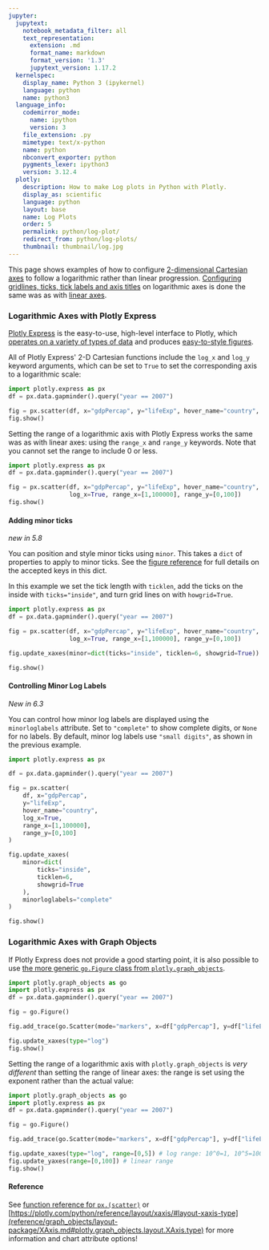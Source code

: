 ```yaml
---
jupyter:
  jupytext:
    notebook_metadata_filter: all
    text_representation:
      extension: .md
      format_name: markdown
      format_version: '1.3'
      jupytext_version: 1.17.2
  kernelspec:
    display_name: Python 3 (ipykernel)
    language: python
    name: python3
  language_info:
    codemirror_mode:
      name: ipython
      version: 3
    file_extension: .py
    mimetype: text/x-python
    name: python
    nbconvert_exporter: python
    pygments_lexer: ipython3
    version: 3.12.4
  plotly:
    description: How to make Log plots in Python with Plotly.
    display_as: scientific
    language: python
    layout: base
    name: Log Plots
    order: 5
    permalink: python/log-plot/
    redirect_from: python/log-plots/
    thumbnail: thumbnail/log.jpg
---
```


This page shows examples of how to configure [2-dimensional Cartesian axes](figure-structure.md#2d-cartesian-trace-types-and-subplots) to follow a logarithmic rather than linear progression. [Configuring gridlines, ticks, tick labels and axis titles](axes.md) on logarithmic axes is done the same was as with [linear axes](axes.md).

### Logarithmic Axes with Plotly Express

[Plotly Express](plotly-express.md) is the easy-to-use, high-level interface to Plotly, which [operates on a variety of types of data](px-arguments.md) and produces [easy-to-style figures](styling-plotly-express.md).

All of Plotly Express' 2-D Cartesian functions include the `log_x` and `log_y` keyword arguments, which can be set to `True` to set the corresponding axis to a logarithmic scale:

```python
import plotly.express as px
df = px.data.gapminder().query("year == 2007")

fig = px.scatter(df, x="gdpPercap", y="lifeExp", hover_name="country", log_x=True)
fig.show()
```

Setting the range of a logarithmic axis with Plotly Express works the same was as with linear axes: using the `range_x` and `range_y` keywords. Note that you cannot set the range to include 0 or less.

```python
import plotly.express as px
df = px.data.gapminder().query("year == 2007")

fig = px.scatter(df, x="gdpPercap", y="lifeExp", hover_name="country",
                 log_x=True, range_x=[1,100000], range_y=[0,100])
fig.show()
```

#### Adding minor ticks

_new in 5.8_

You can position and style minor ticks using `minor`. This takes a `dict` of properties to apply to minor ticks. See the [figure reference](reference/graph_objects/layout-package/XAxis.md#plotly.graph_objects.layout.XAxis.minor) for full details on the accepted keys in this dict.

In this example we set the tick length with `ticklen`, add the ticks on the inside with `ticks="inside"`, and turn grid lines on with `howgrid=True`.

```python
import plotly.express as px
df = px.data.gapminder().query("year == 2007")

fig = px.scatter(df, x="gdpPercap", y="lifeExp", hover_name="country",
                 log_x=True, range_x=[1,100000], range_y=[0,100])

fig.update_xaxes(minor=dict(ticks="inside", ticklen=6, showgrid=True))

fig.show()
```

#### Controlling Minor Log Labels

*New in 6.3*

You can control how minor log labels are displayed using the `minorloglabels` attribute. Set to `"complete"` to show complete digits, or `None` for no labels. By default, minor log labels use `"small digits"`, as shown in the previous example.

```python
import plotly.express as px

df = px.data.gapminder().query("year == 2007")

fig = px.scatter(
    df, x="gdpPercap",
    y="lifeExp",
    hover_name="country",
    log_x=True,
    range_x=[1,100000],
    range_y=[0,100]
)

fig.update_xaxes(
    minor=dict(
        ticks="inside",
        ticklen=6,
        showgrid=True
    ),
    minorloglabels="complete"
)

fig.show()
```

### Logarithmic Axes with Graph Objects

If Plotly Express does not provide a good starting point, it is also possible to use [the more generic `go.Figure` class from `plotly.graph_objects`](graph-objects.md).

```python
import plotly.graph_objects as go
import plotly.express as px
df = px.data.gapminder().query("year == 2007")

fig = go.Figure()

fig.add_trace(go.Scatter(mode="markers", x=df["gdpPercap"], y=df["lifeExp"] ))

fig.update_xaxes(type="log")
fig.show()
```

Setting the range of a logarithmic axis with `plotly.graph_objects` is *very different* than setting the range of linear axes: the range is set using the exponent rather than the actual value:


```python
import plotly.graph_objects as go
import plotly.express as px
df = px.data.gapminder().query("year == 2007")

fig = go.Figure()

fig.add_trace(go.Scatter(mode="markers", x=df["gdpPercap"], y=df["lifeExp"] ))

fig.update_xaxes(type="log", range=[0,5]) # log range: 10^0=1, 10^5=100000
fig.update_yaxes(range=[0,100]) # linear range
fig.show()
```

#### Reference

See [function reference for `px.(scatter)`](reference/plotly-express.md#plotly.express.scatter) or [https://plotly.com/python/reference/layout/xaxis/#layout-xaxis-type](reference/graph_objects/layout-package/XAxis.md#plotly.graph_objects.layout.XAxis.type) for more information and chart attribute options!

